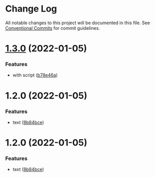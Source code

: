 # Change Log

All notable changes to this project will be documented in this file.
See [Conventional Commits](https://conventionalcommits.org) for commit guidelines.

# [1.3.0](https://github.com/yishayweb/yishay20_monorepo/compare/@yishay20/p1@1.1.0...@yishay20/p1@1.3.0) (2022-01-05)


### Features

* with script ([b78e46a](https://github.com/yishayweb/yishay20_monorepo/commit/b78e46affa9260bb169547ea06f12c65698816b8))



# 1.2.0 (2022-01-05)


### Features

* text ([8b84bce](https://github.com/yishayweb/yishay20_monorepo/commit/8b84bce139749d50805d2467fdb1cadca005656f))





# 1.2.0 (2022-01-05)


### Features

* text ([8b84bce](https://github.com/yishayweb/yishay20_monorepo/commit/8b84bce139749d50805d2467fdb1cadca005656f))
